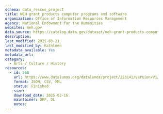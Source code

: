 ```yaml
---
schema: data_rescue_project 
title: NEH grant products computer programs and software
organization: Office of Information Resources Management
agency: National Endowment for the Humanities
websites: neh.gov
data_source: https://catalog.data.gov/dataset/neh-grant-products-computer-programs-and-software
description: 
last_modified: 2025-03-21
last_modified_by: Kathleen
metadata_available: Yes
metadata_url: 
category:
  - Arts / Culture / History
resources:
  - id: 568
    url: https://www.datalumos.org/datalumos/project/223141/version/V1/view
    format: JSON, CSV, XML
    status: Finished
    size: 
    download_date: 2025-03-16
    maintainer: DRP, DL
    notes: 
---
```

